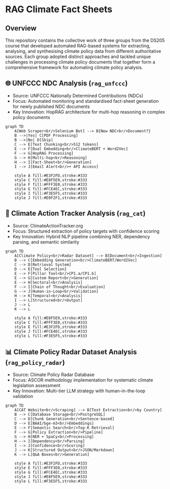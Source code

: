 # RAG Climate Fact Sheets 

## Overview 

This repository contains the collective work of three groups from the DS205 course that developed automated RAG-based systems for extracting, analysing, and synthesising climate policy data from different authoritative sources. Each group adopted distinct approaches and tackled unique challenges in processing climate policy documents that together form a comprehensive framework for automating climate policy analysis.

## 🌐 UNFCCC NDC Analysis (`rag_unfccc`)
- Source: UNFCCC Nationally Determined Contributions (NDCs)
- Focus: Automated monitoring and standardised fact-sheet generation for newly published NDC documents
- Key Innovation: HopRAG architecture for multi-hop reasoning in complex policy documents

```mermaid 
graph TD
    A[Web Scraper<br/>Selenium Bot] --> B{New NDC<br/>Document?}
    B -->|Yes| C[PDF Processing]
    B -->|No| D[Skip]
    C --> E[Text Chunking<br/>512 tokens]
    E --> F[Dual Embedding<br/>ClimateBERT + Word2Vec]
    F --> G[HopRAG Processing]
    G --> H[Multi-hop<br/>Reasoning]
    H --> I[Fact-Sheet<br/>Generation]
    I --> J[Email Alert<br/>+ API Access]
    
    style A fill:#E3F2FD,stroke:#333
    style C fill:#E8F5E9,stroke:#333
    style F fill:#FFF3E0,stroke:#333
    style G fill:#FCE4EC,stroke:#333
    style I fill:#F3E5F5,stroke:#333
    style J fill:#E0F2F1,stroke:#333
```

## 🎯 Climate Action Tracker Analysis (`rag_cat`)
- Source: ClimateActionTracker.org
- Focus: Structured extraction of policy targets with confidence scoring
- Key Innovation: Hybrid NLP pipeline combining NER, dependency parsing, and semantic similarity

```mermaid
graph TD
    A[Climate Policy<br/>Radar Dataset] --> B[Document<br/>Ingestion]
    B --> C[Embedding Generation<br/>ClimateBERT/Word2Vec]
    C --> D[Retrieval System]
    D --> E{Tool Selection}
    E --> F[Pillar Tool<br/>CP1.a/CP1.b]
    E --> G[Custom Report<br/>Generation]
    E --> H[Sectoral<br/>Analysis]
    F --> I[Chain of Thought<br/>Evaluation]
    G --> J[Human-in-Loop<br/>Validation]
    H --> K[Temporal<br/>Analysis]
    I --> L[Structured<br/>Output]
    J --> L
    K --> L
    
    style A fill:#E8F5E9,stroke:#333
    style C fill:#FFF3E0,stroke:#333
    style E fill:#E3F2FD,stroke:#333
    style J fill:#FCE4EC,stroke:#333
    style L fill:#F3E5F5,stroke:#333
```

## 📊 Climate Policy Radar Dataset Analysis (`rag_policy_radar`)
- Source: Climate Policy Radar Database
- Focus: ASCOR methodology implementation for systematic climate legislation assessment
- Key Innovation: Multi-tier LLM strategy with human-in-the-loop validation

```mermaid
graph TD
    A[CAT Website<br/>Scraping] --> B[Text Extraction<br/>by Country]
    B --> C[Database Storage<br/>PostgreSQL]
    C --> D[Chunk Generation<br/>Sentence-based]
    D --> E[BAAI/bge-m3<br/>Embeddings]
    E --> F[Semantic Search<br/>Top-K Retrieval]
    F --> G[Policy Extraction<br/>Pipeline]
    G --> H[NER + SpaCy<br/>Processing]
    H --> I[Dependency<br/>Parsing]
    I --> J[Confidence<br/>Scoring]
    J --> K[Structured Output<br/>JSON/Markdown]
    K --> L[Q&A Boxes<br/>Generation]
    
    style A fill:#E3F2FD,stroke:#333
    style E fill:#FFF3E0,stroke:#333
    style G fill:#FCE4EC,stroke:#333
    style J fill:#E8F5E9,stroke:#333
    style L fill:#F3E5F5,stroke:#333
```

